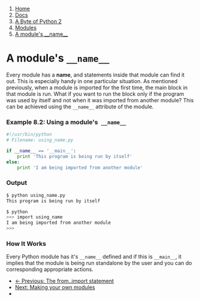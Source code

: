 <!-- -
Title: A Byte of Python 2: A module's __name__
Author: Swaroop C H
Editor: Marios Zindilis
First Published: 2003
Last Updated: 2014-02-16
- -->

<ol class='breadcrumb' itemprop='breadcrumb'>
        <li><a href="/">Home</a></li>
        <li><a href="/docs/">Docs</a></li>
        <li><a href="/docs/a-byte-of-python-2/">A Byte of Python 2</a></li>
        <li><a href="/docs/a-byte-of-python-2/modules/">Modules</a></li>
        <li><a href="/docs/a-byte-of-python-2/modules/a-modules-name.html">A module's __name__</a></li>
</ol>

A module's `__name__`
=====================

Every module has a **name**, and statements inside that module can find 
it out. This is especially handy in one particular situation. As 
mentioned previously, when a module is imported for the first time, the 
main block in that module is run. What if you want to run the block only 
if the program was used by itself and not when it was imported from 
another module? This can be achieved using the `__name__` attribute of 
the module.

### Example 8.2: Using a module's` __name__` ###

```python
#!/usr/bin/python
# Filename: using_name.py

if __name__ == '__main__':
	print 'This program is being run by itself'
else:
	print 'I am being imported from another module'
```

### Output ###

```bash
$ python using_name.py
This program is being run by itself

$ python
>>> import using_name
I am being imported from another module
>>>
```

### How It Works ###

Every Python module has it's `__name__` defined and if this is 
`__main__`, it implies that the module is being run standalone by the 
user and you can do corresponding appropriate actions.

<ul class='pager'>
        <li class='previous'><a href='/docs/a-byte-of-python-2/modules/the-from-import-statement.html'>&larr; Previous: The from..import statement</a></li>
	<li class='next'><a href='/docs/a-byte-of-python-2/modules/making-your-own-modules.html'>Next: Making your own modules</a><li>
</ul>

